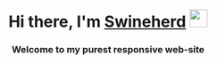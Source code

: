 <h1 align="center">Hi there, I'm <a href="https://github.com/Ludeezee" target="_blank">Swineherd</a> 
<img src="https://github.com/blackcater/blackcater/raw/main/images/Hi.gif" height="32"/></h1>
<h3 align="center">Welcome to my  purest responsive web-site</h3>
